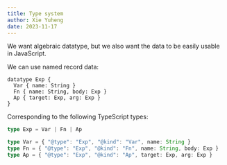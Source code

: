 ```yaml
---
title: Type system
author: Xie Yuheng
date: 2023-11-17
---
```


We want algebraic datatype,
but we also want the data to be easily usable in JavaScript.

We can use named record data:

```petri-net
datatype Exp {
  Var { name: String }
  Fn { name: String, body: Exp }
  Ap { target: Exp, arg: Exp }
}
```

Corresponding to the following TypeScript types:

```typescript
type Exp = Var | Fn | Ap

type Var = { "@type": "Exp", "@kind": "Var", name: String }
type Fn = { "@type": "Exp", "@kind": "Fn", name: String, body: Exp }
type Ap = { "@type": "Exp", "@kind": "Ap", target: Exp, arg: Exp }
```
